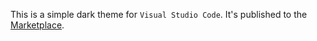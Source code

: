 This is a simple dark theme for `Visual Studio Code`.
It's published to the [Marketplace](https://marketplace.visualstudio.com/items?itemName=Starcrusher.stardust-dark).
